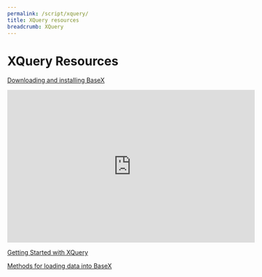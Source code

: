 ```yaml
---
permalink: /script/xquery/
title: XQuery resources
breadcrumb: XQuery
---
```


# XQuery Resources

[Downloading and installing BaseX](https://doi.org/10.6084/m9.figshare.7323854.v1)

<iframe src="https://widgets.figshare.com/articles/7323854/embed?show_title=1" width="568" height="351" frameborder="0"></iframe>

[Getting Started with XQuery](http://heardlibrary.github.io/workshops/tech/2016/06/01/xquery.html)

[Methods for loading data into BaseX](https://github.com/baskaufs/msc/tree/master/ssda-example)